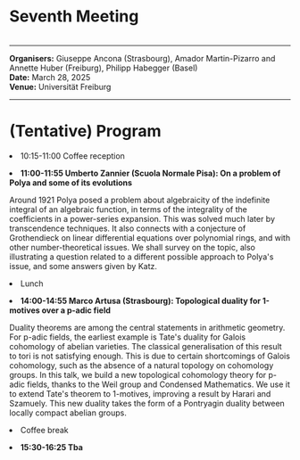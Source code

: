 <HTML>
<BODY>
 <TABLE>
    <TR>
	<H1>Seventh Meeting
	</H1>    
    </TR>
  </TABLE>
<hr>

<b>Organisers:</b>  Giuseppe Ancona (Strasbourg), Amador Martin-Pizarro and Annette Huber (Freiburg), Philipp Habegger (Basel)<br>
<b>Date:</b> March 28, 2025<br>
<b>Venue:</b> Universität Freiburg
<p>
<hr>
<h1> (Tentative) Program </h1>

<li> 10:15-11:00 Coffee reception <p></p>
<li><b> 11:00-11:55 Umberto Zannier (Scuola Normale Pisa): On a problem of Polya and some of its evolutions </b> <p>
Around 1921 Polya posed a problem about algebraicity of the indefinite integral of an algebraic function, in terms of the integrality of the coefficients in a power-series expansion. This was solved much later by transcendence techniques. It also connects with a conjecture of Grothendieck on linear differential equations over polynomial rings, and with other number-theoretical issues. We shall survey on the topic, also illustrating a question related to a different possible approach to Polya's issue, and some answers given by Katz.
<p>
<li>Lunch <p>
<li><b> 14:00-14:55 Marco Artusa (Strasbourg): Topological duality for 1-motives over a p-adic field </b> <p></p>
Duality theorems are among the central statements in arithmetic geometry. For p-adic fields, the earliest example is Tate's duality for Galois cohomology of abelian varieties. The classical generalisation of this result to tori is not satisfying enough. This is due to certain shortcomings of Galois cohomology, such as the absence of a natural topology on cohomology groups. In this talk, we build a new topological cohomology theory for p-adic fields, thanks to the Weil group and Condensed Mathematics. We use it to extend Tate's theorem to 1-motives, improving a result by Harari and Szamuely. This new duality takes the form of a Pontryagin duality between locally compact abelian groups.<p></p>
<li>Coffee break<p>
<li><b> 15:30-16:25 Tba </b> <p></p> 

<!---
Alexei Skorobogatov (Imperial College London): 
--->
